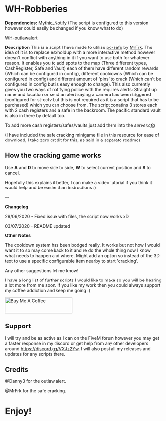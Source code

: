 # WH-Robberies

**Dependencies:**
[Mythic_Notify](https://github.com/JayMontana36/mythic_notify) (The script is configured to this version however could easily be changed if you know what to do)

[WH-outlawalert](https://github.com/WindiestHook381/wh_outlawalert) 

**Description**
This is a script I have made to utilise [pd-safe](https://forum.cfx.re/t/release-pd-safe-standalone-lua-safecracking-minigame/1231799) by [MrFrk](https://forum.cfx.re/u/mrfrk/summary). The idea of it is to replace esxholdup with a more interactive method however doesn't conflict with anything in it if you want to use both for whatever reason. It enables you to add spots to the map (Three different types, CashRegister, Safe and Vault) each of them have different random rewards (Which can be configured in config), different cooldowns (Which can be conifgured in config) and different amount of 'pins' to crack (Which can't be configured in config but is easy enough to change). This also currently gives you two ways of notifying police with the requires alerts: Straight up name and location or send an alert saying a camera has been triggered (configured for st-cctv but this is not required as it is a script that has to be purchased) which you can choose from. The script conatins 3 stores each with 2 cash registers and a safe in the backroom. The pacific standard vault is also in there by default too.

To add more cash registers/safes/vaults just add them into the *server.cfg*


(I have included the safe cracking minigame file in this resource for ease of download, I take zero credit for this, as said in a separate readme)

## How the cracking game works
Use **A** and **D** to move side to side, **W** to select current position and **S** to cancel.

Hopefully this explains it better, I can make a video tutorial if you think it would help and be easier than instructions :)

--

**Changelog**

29/06/2020 - Fixed issue with files, the script now works xD

03/07/2020 - README updated

**Other Notes**

The cooldown system has been bodged really. It works but not how I would want it to so may come back to it and re do the whole thing now I know what needs to happen and where.
Might add an option so instead of the 3D text to use a specific configurable item nearby to start 'cracking'.

Any other suggestions let me know!

I have a long list of further scripts I would like to make so you will be hearing a lot more from me soon.
If you like my work then you could always support my coffee addiction and keep me going :)

<a href="https://www.buymeacoffee.com/windiesthook381" target="_blank"><img src="https://cdn.buymeacoffee.com/buttons/default-orange.png" alt="Buy Me A Coffee" style="height: 51px !important;width: 217px !important;" ></a>

## Support
I will try and be as active as I can on the FiveM forum however you may get a faster response in my discord or get help from any other developers around https://discord.gg/VXJz2Yw. I will also post all my releases and updates for any scripts there.

## Credits
@Danny3 for the outlaw alert.

@MrFrk for the safe cracking.

# Enjoy!
